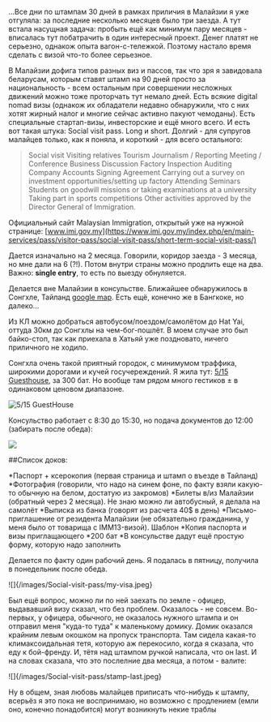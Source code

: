 [category]: <> (Travel, Malaysia)
[date]: <> (2024/03/01)
[title]: <> (Malaysian short term social visit pass)

...Все дни по штампам 30 дней в рамках приличия в Малайзии я уже отгуляла: за последние несколько месяцев было три заезда. А тут встала насущная задача: пробыть ещё как минимум пару месяцев -  вписалась тут побатрачить в один интересный проект. Денег платят не серьезно, однакож опыта вагон-с-тележкой. Поэтому настало время сделать с визой что-то более серьезное. 

В Малайзии дофига типов разных виз и пассов, так что зря я завидовала беларусам, которым ставят штамп на 90 дней просто за национальность - всем остальным при совершении несложных движений можно тоже проторчать тут немало дней. Есть всякие digital nomad визы (однакож их обладатели недавно обнаружили, что с них хотят жирный налог и многие сейчас активно пакуют чемоданы). Есть специальные стартап-визы, инвесторские и ещё много всего. И есть вот такая штука: Social visit pass. Long и short. Долгий - для супругов малайцев только, как я поняла, и короткий - для всего остального:

>Social visit
Visiting relatives
Tourism
Journalism / Reporting
Meeting / Conference
Business Discussion
Factory Inspection
Auditing Company Accounts
Signing Agreement
Carrying out a survey on investment opportunities/setting up factory
Attending Seminars
Students on goodwill missions or taking examinations at a university
Taking part in sports competitions
Other activities approved by the Director General of Immigration.

Официальный сайт Malaysian Immigration, открытый уже на нужной странице: [www.imi.gov.my](https://www.imi.gov.my/index.php/en/main-services/pass/visitor-pass/social-visit-pass/short-term-social-visit-pass/)

Дается изначально на 2 месяца. Говорили, коридор заезда - 3 месяца, но мне дали на 6 (?!). Потом внутри страны можно продлить еще на два. Важно: **single entry**, то есть по выезду обнуляется.

Делается вне Малайзии в консульстве. Ближайшее обнаружилось в Сонгхле, Тайланд [google map](https://maps.app.goo.gl/NCTJo3yrriwkb6ej8). Есть ещё, конечно же в Бангкоке, но далеко...

Из КЛ можно добраться автобусом/поездом/самолётом до Hat Yai, оттуда 30км до Сонгхлы на чем-бог-пошлёт. В моем случае это был байко-стоп, так как приехала в Хатьяй уже поздновато, ничего приличного не ходило.

Сонгхла очень такой приятный городок, с минимумом траффика, широкими дорогами и кучей госучереждений. Я жила тут: [5/15 Guesthouse](https://maps.app.goo.gl/z8pYePZACzvzmrbq6), за 300 бат. Но вообще там рядом много гестиков ± в одинаковом ценовом диапазоне.

![](/images/Social-visit-pass/5-15-gh.jpeg "5/15 GuestHouse")

Консульство работает с 8:30 до 15:30, но подача документов до 12:00 (забирать после обеда):

![](/images/Social-visit-pass/consulate-working.jpeg)

##Список доков:

*Паспорт + ксерокопия (первая страница и штамп о въезде в Тайланд)
*Фотография (говорили, что надо на синем фоне, по факту взяли какую-то обычную на белом, достатую из закромов)
*Билеты в/из Малайзии (обратный через 2 месяца). Не знаю можно ли автобусный, я делала на самолёт
*Выписка из банка (говорят из расчета 40$ в день)
*Письмо-приглашение от резидента Малайзии (не обязательно гражданина, у меня было от товарища с IMM13-визой). Шаблон
*Копия паспорта и визы приглащающего
*200 бат
*В консульстве дадут ещё простую форму, которую надо заполнить

Делается по факту один рабочий день. Я подалась в пятницу, получила в понедельник после обеда.

![]{/images/Social-visit-pass/my-visa.jpeg}

Был ещё вопрос, можно ли по ней заехать по земле - офицер, выдававший визу сказал, что без проблем. Оказалось - не совсем. Во-первых, у офицера, обычного, не оказалось нужного штампа и он отправил меня "куда-то туда" к маленькому домику. Домик оказался крайним левым окошком на пропуск транспорта. Там сидела какая-то климаксоидальная тетя, которую аж перекосило, когда я сказала, что еду к бой-френду. И, тётя над штампом ручкой написала, что он last. И на словах сказала, что это послелние два месяца, а потом - валите:

![]{/images/Social-visit-pass/stamp-last.jpeg}

Ну в общем, зная любовь малайцев приписать что-нибудь к штампу, всерьёз я это пока не воспринимаю, но возможно с продлением (емли оно, конечно понадобится) могут возникнуть некие траблы